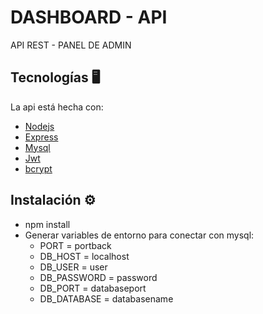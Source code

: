 # DASHBOARD - API
API REST - PANEL DE ADMIN

## Tecnologías 🖥️
La api está hecha con:

- [Nodejs](https://nodejs.org/es/)
- [Express](https://expressjs.com/)
- [Mysql](https://www.mysql.com/)
- [Jwt](https://jwt.io/)
- [bcrypt](https://www.npmjs.com/package/bcrypt)

## Instalación ⚙️
- npm install
- Generar variables de entorno para conectar con mysql: 
  - PORT = portback
  - DB_HOST = localhost
  - DB_USER = user
  - DB_PASSWORD = password
  - DB_PORT = databaseport
  - DB_DATABASE = databasename
